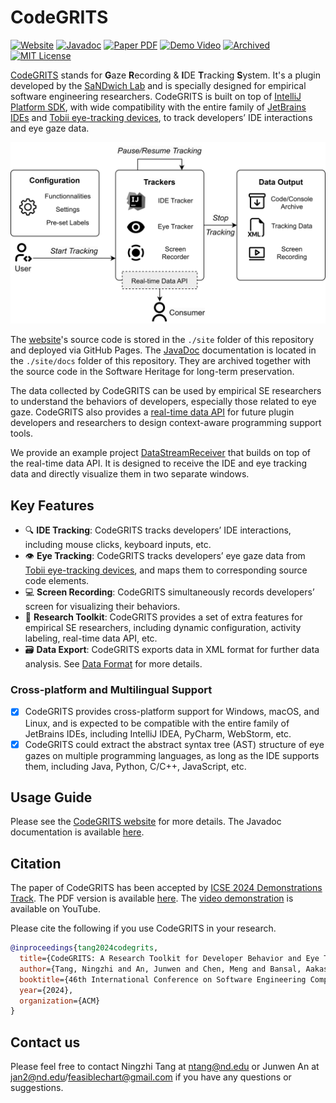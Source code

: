 # CodeGRITS

[![Website](https://img.shields.io/badge/Website-Visit-brightgreen)](https://codegrits.github.io/CodeGRITS/) [![Javadoc](https://img.shields.io/badge/Javadoc-Docs-blue)](https://codegrits.github.io/CodeGRITS/docs/index.html) [![Paper PDF](https://img.shields.io/badge/Paper-PDF-olive)](https://codegrits.github.io/CodeGRITS/static/paper.pdf) [![Demo Video](https://img.shields.io/badge/Demo-Video-orange)](https://www.youtube.com/watch?v=d-YsJfW2NMI) [![Archived](https://img.shields.io/badge/Archived-SWH-blueviolet)](https://archive.softwareheritage.org/swh:1:dir:32d91426f07dd0f4b36ba05bc708b5a25ad06dd3) [![MIT License](https://img.shields.io/badge/License-MIT-green)](https://github.com/codegrits/CodeGRITS/blob/main/LICENSE)

[CodeGRITS](https://codegrits.github.io/CodeGRITS/) stands for **G**aze **R**ecording & **I**DE **T**racking **S**ystem. It's a plugin developed by the [SaNDwich Lab](https://toby.li/) and is specially designed for empirical software engineering researchers. CodeGRITS is built on top of [IntelliJ Platform SDK](https://plugins.jetbrains.com/docs/intellij/welcome.html), with wide compatibility with the entire family of [JetBrains IDEs](https://www.jetbrains.com/) and [Tobii eye-tracking devices](https://www.tobii.com/), to track developers’ IDE interactions and eye gaze data.

<p align="center">
    <img src="site/static/overview.png" width="600px" max-width="100%" alt="CodeGRITS Overview">
</p>

The [website](https://codegrits.github.io/CodeGRITS/)'s source code is stored in the `./site` folder of this repository and deployed via GitHub Pages. The [JavaDoc](https://codegrits.github.io/CodeGRITS/docs/index.html) documentation is located in the `./site/docs` folder of this repository. They are archived together with the source code in the Software Heritage for long-term preservation.

The data collected by CodeGRITS can be used by empirical SE researchers to understand the behaviors of developers, especially those related to eye gaze. CodeGRITS also provides a [real-time data API](developer.md) for future plugin developers and researchers to design context-aware programming support tools.

We provide an example project [DataStreamReceiver](https://github.com/codegrits/DataStreamReceiver) that builds on top of the real-time data API. It is designed to receive the IDE and eye tracking data and directly visualize them in two separate windows.

## Key Features

- :mag: **IDE Tracking**: CodeGRITS tracks developers’ IDE interactions, including mouse clicks, keyboard inputs, etc.
- :eye: **Eye Tracking**: CodeGRITS tracks developers’ eye gaze data from [Tobii eye-tracking devices](https://www.tobii.com/), and maps them to corresponding source code elements.
- :computer: **Screen Recording**: CodeGRITS simultaneously records developers’ screen for visualizing their behaviors.
- 🔨 **Research Toolkit**: CodeGRITS provides a set of extra features for empirical SE researchers, including dynamic configuration, activity labeling, real-time data API, etc.
- 🗃️ **Data Export**: CodeGRITS exports data in XML format for further data analysis. See [Data Format](data.md) for more details.

### Cross-platform and Multilingual Support

- [x] CodeGRITS provides cross-platform support for Windows, macOS, and Linux, and is expected to be compatible with the entire family of JetBrains IDEs, including IntelliJ IDEA, PyCharm, WebStorm, etc.
- [x] CodeGRITS could extract the abstract syntax tree (AST) structure of eye gazes on multiple programming languages, as long as the IDE supports them, including Java, Python, C/C++, JavaScript, etc.

## Usage Guide

Please see the [CodeGRITS website](https://codegrits.github.io/CodeGRITS/) for more details. The Javadoc documentation is available [here](https://codegrits.github.io/CodeGRITS/docs/index.html).

## Citation

The paper of CodeGRITS has been accepted by [ICSE 2024 Demonstrations Track](https://conf.researchr.org/track/icse-2024/icse-2024-demonstrations). The PDF version is available [here](https://codegrits.github.io/CodeGRITS/static/paper.pdf). The [video demonstration](https://www.youtube.com/watch?v=d-YsJfW2NMI) is available on YouTube.

Please cite the following if you use CodeGRITS in your research.

```bibtex
@inproceedings{tang2024codegrits,
  title={CodeGRITS: A Research Toolkit for Developer Behavior and Eye Tracking in IDE},
  author={Tang, Ningzhi and An, Junwen and Chen, Meng and Bansal, Aakash and Huang, Yu and McMillan, Collin and Li, Toby Jia-Jun},
  booktitle={46th International Conference on Software Engineering Companion (ICSE-Companion '24)},
  year={2024},
  organization={ACM}
}
```

## Contact us

Please feel free to contact Ningzhi Tang at ntang@nd.edu or Junwen An at jan2@nd.edu/feasiblechart@gmail.com if you have any questions or suggestions.
